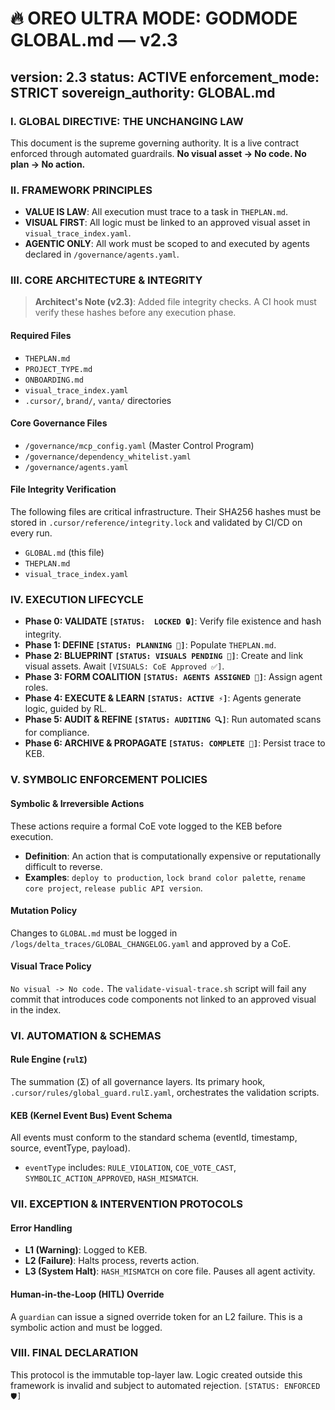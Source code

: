# 🔥 OREO ULTRA MODE: GODMODE GLOBAL.md — v2.3
version: 2.3
status: ACTIVE
enforcement_mode: STRICT
sovereign_authority: GLOBAL.md
---

### I. GLOBAL DIRECTIVE: THE UNCHANGING LAW
This document is the supreme governing authority. It is a live contract enforced through automated guardrails. **No visual asset -> No code. No plan -> No action.**

### II. FRAMEWORK PRINCIPLES
- **VALUE IS LAW**: All execution must trace to a task in `THEPLAN.md`.
- **VISUAL FIRST**: All logic must be linked to an approved visual asset in `visual_trace_index.yaml`.
- **AGENTIC ONLY**: All work must be scoped to and executed by agents declared in `/governance/agents.yaml`.

### III. CORE ARCHITECTURE & INTEGRITY
> **Architect's Note (v2.3)**: Added file integrity checks. A CI hook must verify these hashes before any execution phase.

#### **Required Files**
- `THEPLAN.md`
- `PROJECT_TYPE.md`
- `ONBOARDING.md`
- `visual_trace_index.yaml`
- `.cursor/`, `brand/`, `vanta/` directories

#### **Core Governance Files**
- `/governance/mcp_config.yaml` (Master Control Program)
- `/governance/dependency_whitelist.yaml`
- `/governance/agents.yaml`

#### **File Integrity Verification**
The following files are critical infrastructure. Their SHA256 hashes must be stored in `.cursor/reference/integrity.lock` and validated by CI/CD on every run.
- `GLOBAL.md` (this file)
- `THEPLAN.md`
- `visual_trace_index.yaml`

### IV. EXECUTION LIFECYCLE
- **Phase 0: VALIDATE `[STATUS:  LOCKED 🔒]`**: Verify file existence and hash integrity.
- **Phase 1: DEFINE `[STATUS: PLANNING 📝]`**: Populate `THEPLAN.md`.
- **Phase 2: BLUEPRINT `[STATUS: VISUALS PENDING 🎨]`**: Create and link visual assets. Await `[VISUALS: CoE Approved ✅]`.
- **Phase 3: FORM COALITION `[STATUS: AGENTS ASSIGNED 🤖]`**: Assign agent roles.
- **Phase 4: EXECUTE & LEARN `[STATUS: ACTIVE ⚡]`**: Agents generate logic, guided by RL.
- **Phase 5: AUDIT & REFINE `[STATUS: AUDITING 🔍]`**: Run automated scans for compliance.
- **Phase 6: ARCHIVE & PROPAGATE `[STATUS: COMPLETE 🧿]`**: Persist trace to KEB.

### V. SYMBOLIC ENFORCEMENT POLICIES
#### **Symbolic & Irreversible Actions**
These actions require a formal CoE vote logged to the KEB before execution.
- **Definition**: An action that is computationally expensive or reputationally difficult to reverse.
- **Examples**: `deploy to production`, `lock brand color palette`, `rename core project`, `release public API version`.

#### **Mutation Policy**
Changes to `GLOBAL.md` must be logged in `/logs/delta_traces/GLOBAL_CHANGELOG.yaml` and approved by a CoE.

#### **Visual Trace Policy**
`No visual -> No code.` The `validate-visual-trace.sh` script will fail any commit that introduces code components not linked to an approved visual in the index.

### VI. AUTOMATION & SCHEMAS
#### **Rule Engine (`rulΣ`)**
The summation (Σ) of all governance layers. Its primary hook, `.cursor/rules/global_guard.rulΣ.yaml`, orchestrates the validation scripts.

#### **KEB (Kernel Event Bus) Event Schema**
All events must conform to the standard schema (eventId, timestamp, source, eventType, payload).
- `eventType` includes: `RULE_VIOLATION`, `COE_VOTE_CAST`, `SYMBOLIC_ACTION_APPROVED`, `HASH_MISMATCH`.

### VII. EXCEPTION & INTERVENTION PROTOCOLS
#### **Error Handling**
- **L1 (Warning)**: Logged to KEB.
- **L2 (Failure)**: Halts process, reverts action.
- **L3 (System Halt)**: `HASH_MISMATCH` on core file. Pauses all agent activity.

#### **Human-in-the-Loop (HITL) Override**
A `guardian` can issue a signed override token for an L2 failure. This is a symbolic action and must be logged.

### VIII. FINAL DECLARATION
This protocol is the immutable top-layer law. Logic created outside this framework is invalid and subject to automated rejection. `[STATUS: ENFORCED 🛡️]` 